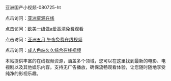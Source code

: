 亚洲国产小视频-080725-ht

点击访问：<a href="https://heiliaozj3tjd.pages.dev">亚洲资源在线</a>

点击访问：<a href="https://heiliaoe8ajia.pages.dev">欧美一级做a爱高清免费观看</a>

点击访问：<a href="https://heiliaoxqkkct.pages.dev">亚洲五月,午夜免费在线视频</a>

点击访问：<a href="https://heiliaoxwd5i8.pages.dev">成人色站久久综合在线视频</a>

本站提供丰富的在线视频资源，涵盖多个领域，您可以在这里找到最新的电影、电视剧以及其他娱乐内容。支持无广告播放，确保流畅观看体验，让您随时随地享受纯净的影视乐趣。

<span style="display:none;">[Canonical link](https://github.com/chan20250708/chan9 ）</span>

